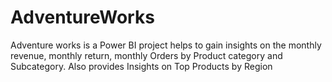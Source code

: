 # AdventureWorks

Adventure works is a Power BI project helps to gain insights on the monthly revenue, monthly return, monthly Orders by Product category and Subcategory.
Also provides Insights on Top Products by Region
